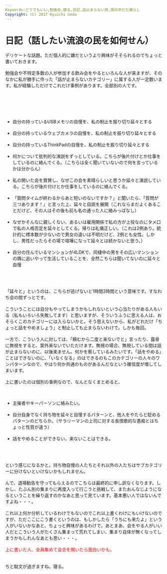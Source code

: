 ```yaml
---
Keywords:どうでもいい,勉強会,寝る,日記,話止まらない病,頭の中だだ漏らし
Copyright: (C) 2017 Ryuichi Ueda
---
```


# 日記（話したい流浪の民を如何せん）
デリケートな話題。ただ個人的に嫌だというより興味がそそられるのでちょっと書いておきます。<br />
<br />
勉強会や不特定多数の人が参加する飲み会をやるといろんな人が来ますが、そのなかに私が勝手に作った「話が止まらないカテゴリー」に属する人が一定数います。私が経験しただけでこれだけ事例があります。全部別の人です。<br />
<br />
<!--more--><br />
<br />
<ul><br />
 <li>自分の持っているUSBメモリの自慢を、私の制止を振り切り延々とする</li><br />
 <li>自分の持っているウェブカメラの自慢を、私の制止を振り切り延々とする</li><br />
 <li>自分の持っているThinkPadの自慢を、私の制止を振り切り延々とする</li><br />
 <li>何かについて批判的な演説をずっとしている。こちらが後片付けとか仕事をしているのに絡んでくる。（こちらは全く聞いていないので何を言っているかは分からん）</li><br />
 <li>私の開いた会を賞賛し、なぜこの会を素晴らしいと思うか延々と演説している。こちらが後片付けとか仕事をしているのに絡んでくる。</li><br />
 <li>「質問タイムが終わるからあと短いのないですか？」と聞いたら、「質問が三つあります！」と言った上、延々と自説を展開（これならまだよくあることだけど、その人はその後も前も名の通った人に絡みっぱなし）</li><br />
 <li>なぜかそんなに親しくない、あるいは雇用関係で私の方が上役なのにタメ口で私の人格否定を延々としてくる。帰りは礼儀正しい。（これは2例あり。統計的に標本数が少ないので男女の違いは不明だけど、2例とも女性。しかし、男性だったらその場で喧嘩になって延々とは続かないと思う。）</li><br />
 <li>自分の住んでいるマンションが4LDKで、同棲中の男をその広いマンションの隅に追いやって生活していることを、全然こちらは聞いてないのに延々と自慢</li><br />
</ul><br />
<br />
「延々と」というのは、こちらが逃げないと1時間2時間という意味です。すなわち会の間ずっとです。<br />
<br />
こういうことには自分もやってしまうかもしれないという心当たりがある人もいる（私もいろいろ失敗してます）と思いますが、そういうふうに思える人は、おそらくこのカテゴリーには入らないかと。そう思えないから、私がどれだけ「ちょっと話をやめましょう」と制止しても止まらないわけで。しかも毎回。<br />
<br />
一方で、こういう人に対しては、「頼むから二度と来ないでと」言ったり、露骨に無視をすると、案外来ないでいただけます。無視の場合、無視している間は話が止まらないのに、以後来ません。何かを察しているみたいです。「話をやめる」ことはできないのに、「いなくなる」のはできるのもこのカテゴリーの人々のワンパターンなので、やはり何か共通のものがあるんだなという確信度が増してしまいます。<br />
<br />
上に書いたのは個別の事例なので、なんとなくまとめると、<br />
<br />
<ul><br />
 <li>主催者やキーパーソンに絡みたい。</li><br />
 <li>自分自身でなく持ち物を延々と自慢するパターンと、他人をやたらと貶めるパターンのどちらか。（サラリーマンの上司に対する長恨歌的な愚痴とはちょっと性質が違う）</li><br />
 <li>話をやめることができない。来ないことはできる。</li><br />
</ul><br />
<br />
という感じになるかと。持ち物自慢の人たちとそれ以外の人たちはサブカテゴリーに分けないといけないかもしれません。<br />
<br />
んで、退場勧告を守ってもらえるのでこちらは最終的に申し訳なくなります。しかし、たぶん別の集まりに再度入って行こうと挑戦して、またおんなじようになるということを繰り返すのかなあと思って見ています。基本悪い人ではないんですよね・・・。<br />
<br />
これ以上何か分析しているわけでもないのでこれ以上書くわけにもいけないのですが、ただここにこう書くというのは、もしかしたら「うちにも来たよ」という人がいないかなあと、ちょっと興味があるわけで。あとまあ、会をやる人がいい人だとこういう人がたくさん集まって荒れてしまい、集まり自体が無くなってしまうかもしれんなあとも思い・・・。<br />
<br />
<span style="color:red">上に書いた人、全員集めて会合を開いたら面白いかも。</span><br />
<br />
<br />
ちと駄文が過ぎますね。寝る。
